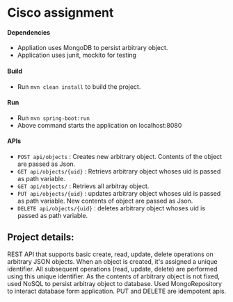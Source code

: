 # Cisco assignment

#### Dependencies
- Appliation uses MongoDB to persist arbitrary object.
- Application uses junit, mockito for testing

#### Build
- Run ```mvn clean install``` to build the project.

#### Run
- Run ```mvn spring-boot:run```
- Above command starts the application on localhost:8080

#### APIs
- `POST api/objects` : Creates new arbitrary object. Contents of the object are passed as Json.
- `GET api/objects/{uid}` : Retrievs arbitrary object whoses uid is passed as path variable.
- `GET api/objects/` : Retrievs all arbitray object.
- `PUT api/objects/{uid}` : updates arbitrary object whoses uid is passed as path variable. New contents of object are passed as Json.
- `DELETE api/objects/{uid}` : deletes arbitrary object whoses uid is passed as path variable.

## Project details:
REST API that supports basic create, read, update, delete operations on arbitrary JSON objects. 
When an object is created, it's assigned a unique identifier. All subsequent operations (read, update, delete) are performed using this unique identifier.
As the contents of arbitrary object is not fixed, used NoSQL to persist arbitray object to database.
Used MongoRepository to interact database form application.
PUT and DELETE are idempotent apis.

